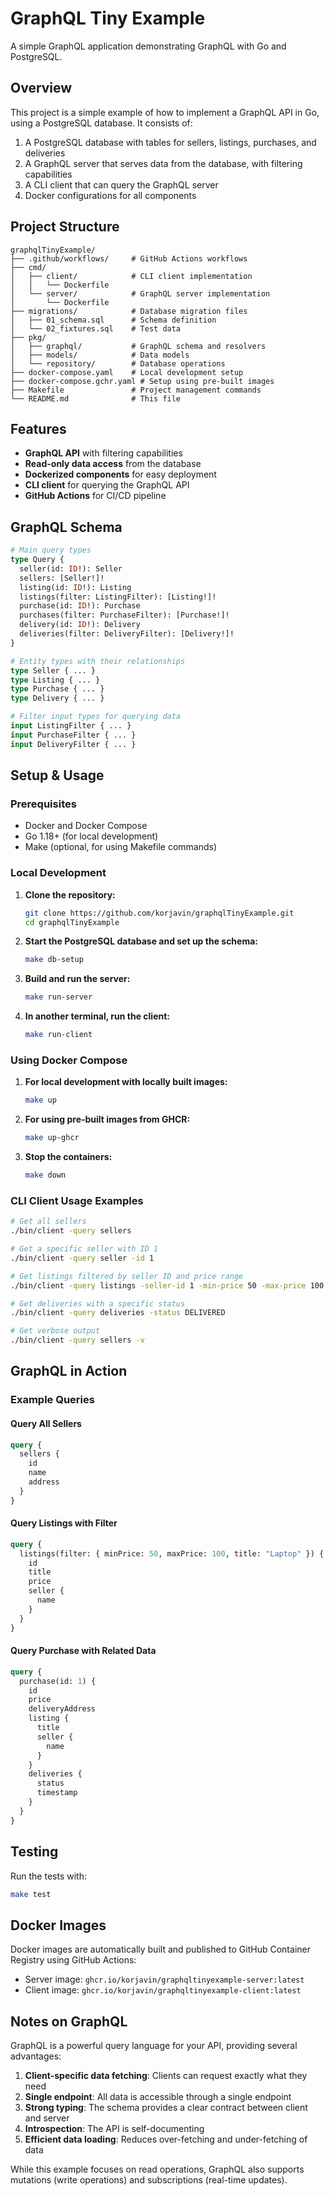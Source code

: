 # GraphQL Tiny Example

A simple GraphQL application demonstrating GraphQL with Go and PostgreSQL.

## Overview

This project is a simple example of how to implement a GraphQL API in Go, using a PostgreSQL database. It consists of:

1. A PostgreSQL database with tables for sellers, listings, purchases, and deliveries
2. A GraphQL server that serves data from the database, with filtering capabilities
3. A CLI client that can query the GraphQL server
4. Docker configurations for all components

## Project Structure

```
graphqlTinyExample/
├── .github/workflows/     # GitHub Actions workflows
├── cmd/
│   ├── client/            # CLI client implementation
│   │   └── Dockerfile
│   └── server/            # GraphQL server implementation
│       └── Dockerfile
├── migrations/            # Database migration files
│   ├── 01_schema.sql      # Schema definition
│   └── 02_fixtures.sql    # Test data
├── pkg/
│   ├── graphql/           # GraphQL schema and resolvers
│   ├── models/            # Data models
│   └── repository/        # Database operations
├── docker-compose.yaml    # Local development setup
├── docker-compose.gchr.yaml # Setup using pre-built images
├── Makefile               # Project management commands
└── README.md              # This file
```

## Features

- **GraphQL API** with filtering capabilities
- **Read-only data access** from the database
- **Dockerized components** for easy deployment
- **CLI client** for querying the GraphQL API
- **GitHub Actions** for CI/CD pipeline

## GraphQL Schema

```graphql
# Main query types
type Query {
  seller(id: ID!): Seller
  sellers: [Seller!]!
  listing(id: ID!): Listing
  listings(filter: ListingFilter): [Listing!]!
  purchase(id: ID!): Purchase
  purchases(filter: PurchaseFilter): [Purchase!]!
  delivery(id: ID!): Delivery
  deliveries(filter: DeliveryFilter): [Delivery!]!
}

# Entity types with their relationships
type Seller { ... }
type Listing { ... }
type Purchase { ... }
type Delivery { ... }

# Filter input types for querying data
input ListingFilter { ... }
input PurchaseFilter { ... }
input DeliveryFilter { ... }
```

## Setup & Usage

### Prerequisites

- Docker and Docker Compose
- Go 1.18+ (for local development)
- Make (optional, for using Makefile commands)

### Local Development

1. **Clone the repository:**
   ```bash
   git clone https://github.com/korjavin/graphqlTinyExample.git
   cd graphqlTinyExample
   ```

2. **Start the PostgreSQL database and set up the schema:**
   ```bash
   make db-setup
   ```

3. **Build and run the server:**
   ```bash
   make run-server
   ```

4. **In another terminal, run the client:**
   ```bash
   make run-client
   ```

### Using Docker Compose

1. **For local development with locally built images:**
   ```bash
   make up
   ```

2. **For using pre-built images from GHCR:**
   ```bash
   make up-ghcr
   ```

3. **Stop the containers:**
   ```bash
   make down
   ```

### CLI Client Usage Examples

```bash
# Get all sellers
./bin/client -query sellers

# Get a specific seller with ID 1
./bin/client -query seller -id 1

# Get listings filtered by seller ID and price range
./bin/client -query listings -seller-id 1 -min-price 50 -max-price 100

# Get deliveries with a specific status
./bin/client -query deliveries -status DELIVERED

# Get verbose output
./bin/client -query sellers -v
```

## GraphQL in Action

### Example Queries

#### Query All Sellers
```graphql
query {
  sellers {
    id
    name
    address
  }
}
```

#### Query Listings with Filter
```graphql
query {
  listings(filter: { minPrice: 50, maxPrice: 100, title: "Laptop" }) {
    id
    title
    price
    seller {
      name
    }
  }
}
```

#### Query Purchase with Related Data
```graphql
query {
  purchase(id: 1) {
    id
    price
    deliveryAddress
    listing {
      title
      seller {
        name
      }
    }
    deliveries {
      status
      timestamp
    }
  }
}
```

## Testing

Run the tests with:

```bash
make test
```

## Docker Images

Docker images are automatically built and published to GitHub Container Registry using GitHub Actions:

- Server image: `ghcr.io/korjavin/graphqltinyexample-server:latest`
- Client image: `ghcr.io/korjavin/graphqltinyexample-client:latest`

## Notes on GraphQL

GraphQL is a powerful query language for your API, providing several advantages:

1. **Client-specific data fetching**: Clients can request exactly what they need
2. **Single endpoint**: All data is accessible through a single endpoint
3. **Strong typing**: The schema provides a clear contract between client and server
4. **Introspection**: The API is self-documenting
5. **Efficient data loading**: Reduces over-fetching and under-fetching of data

While this example focuses on read operations, GraphQL also supports mutations (write operations) and subscriptions (real-time updates).